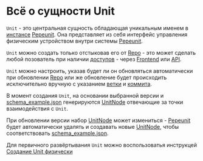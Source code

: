 # Всё о сущности Unit

`Unit` - это центральная сущность обладающая уникальным именем в [инстансе](/definitions#instance) [Pepeunit](/conception/overview). Она представляет из себя интерфейс управления физичеcким устройством внутри системы [Pepeunit](/conception/overview).

`Unit` можно создать только отстыковав его от [Repo](/definitions#repo) - это может сделать любой позователь при наличии [доступов](/user/permission) - через [Frontend](/definitions#frontend) или [API](/definitions#api).

`Unit` можно настроить, указав будет ли он обновляться автоматически при обновлении [Repo](/definitions#repo) или же обновление будет происходить исключительно вручную с указанием [ветки](/definitions#git-branch) и [коммита](/definitions#git-commit).

В момент создания `Unit`, на основании выбранной версии и [schema_example.json](/definitions#schema-example-json) генерируются [UnitNode](/definitions#unitnode) отвечающие за точки взаимодействия с `Unit`.

При обновлении версии набор [UnitNode](/definitions#unitnode) может измениться - [Pepeunit](/conception/overview) будет автоматически удалять и создавать новые [UnitNode](/definitions#unitnode), чтобы соответствовать [schema_example.json](/definitions#schema-example-json).

Для первичного развёртывания `Unit` можно воспользоватья инструкцей [Создание Unit физически](/user/create-unit#создание-unit-физически)